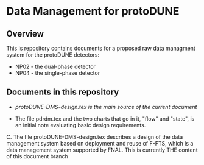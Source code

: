 # Data Management for protoDUNE
## Overview
This is repository contains documents for a proposed raw data managment system for the protoDUNE detectors:
* NP02 - the dual-phase detector
* NP04 - the single-phase detector

## Documents in this repository
* *protoDUNE-DMS-design.tex is the main source of the current document*

* The file pdrdm.tex and the two charts that go in it,
"flow" and "state", is an initial note evaluating basic design requirements.

C.
The file protoDUNE-DMS-design.tex describes a design of the data management system based on deployment and reuse of F-FTS, which is a data management system supported by FNAL. This is currently THE content of this document branch


